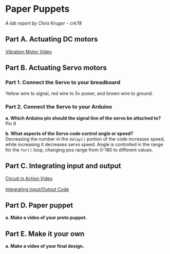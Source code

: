 # Paper Puppets

*A lab report by Chris Kruger - crk78*

## Part A. Actuating DC motors

<a href="https://youtu.be/oduniCfF61g">Vibration Motor Video</a>

## Part B. Actuating Servo motors

### Part 1. Connect the Servo to your breadboard<BR>

Yellow wire to signal, red wire to 5v power, and brown wire to ground. 

### Part 2. Connect the Servo to your Arduino

**a. Which Arduino pin should the signal line of the servo be attached to?**<BR>
 Pin 9

**b. What aspects of the Servo code control angle or speed?**<BR>
Decreasing the number in the `delay()` portion of the code increases speed, while increasing it decreases servo speed. Angle is controlled in the range for the `for()` loop, changing pos range from 0-180 to different values.

## Part C. Integrating input and output<BR>

<a href="https://youtu.be/k8WhCB4AeVo">Circuit in Action Video</a><BR><BR>
<a href="https://github.com/ckruger0/IDD-Fa18-Lab4/blob/master/integrating_input_output.ino">Integrating Input/Output Code</a>

## Part D. Paper puppet

**a. Make a video of your proto puppet.**

## Part E. Make it your own

**a. Make a video of your final design.**
 
